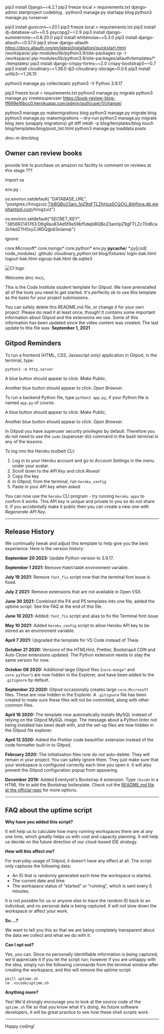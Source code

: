 
pip3 install Django~=4.2.1
pip3 freeze local > requirements.txt
django-admin startproject codeblog .
python3 manage.py startapp blog
python3 manage.py runserver

pip3 install gunicorn~=20.1
pip3 freeze local > requirements.txt
pip3 install dj-database-url~=0.5 psycopg2~=2.9
pip3 install django-summernote~=0.8.20.0
pip3 install whitenoise~=5.3.0
pip3 install django-allauth~=0.57.0
pip3 show django-allauth
https://docs.allauth.org/en/latest/installation/quickstart.html
/workspace/.pip-modules/lib/python3.9/site-packages
cp -r /workspace/.pip-modules/lib/python3.9/site-packages/allauth/templates/* ./templates/
pip3 install django-crispy-forms~=2.0 crispy-bootstrap5~=0.7
pip3 install cloudinary~=1.36.0 dj3-cloudinary-storage~0.0.6
pip3 install urllib3~=1.26.15

python3 manage.py collectstatic
python3 -V
Python 3.9.17

pip3 freeze local > requirements.txt
python3 manage.py migrate
python3 manage.py createsuperuser
https://book-review-blog-ff699e16bcc0.herokuapp.com/admin/auth/user/1/change/

python3 manage.py makemigrations blog
python3 manage.py migrate blog
python3 manage.py makemigrations --dry-run
python3 manage.py migrate blog zero   (unapply migrations)
git diff
mkdir -p blog/templates/blog
touch blog/templates/blog/post_list.html
python3 manage.py loaddata posts


dmc-m
dmcblog

## Owner can review books
provide link to purchase on amazon
no facility to comment on reviews at this stage ???

import os

env.py :

os.environ.setdefault(
    "DATABASE_URL", "postgres://hrogzuiz:TjbBQBo23am_1pZ9gFTLZhHzaSCQOU_8@flora.db.elephantsql.com/hrogzuiz")

os.environ.setdefault("SECRET_KEY", "385692141763:D6gRao834d5f9e59bf5dejbBQBo23am1pZ9gFTLZc70d6ca3chkdZ7H0xyZJRDQ@di3oiamqr")

ignore:

core.Microsoft*
core.mongo*
core.python*
env.py
__pycache__/
*.py[cod]
node_modules/
.github/
cloudinary_python.txt
blog/fixtures/
login-bak.html
logout-bak.html
signup-bak.html
db.sqlite3


![CI logo](https://codeinstitute.s3.amazonaws.com/fullstack/ci_logo_small.png)

Welcome dmc mcc,

This is the Code Institute student template for Gitpod. We have preinstalled all of the tools you need to get started. It's perfectly ok to use this template as the basis for your project submissions.

You can safely delete this README.md file, or change it for your own project. Please do read it at least once, though! It contains some important information about Gitpod and the extensions we use. Some of this information has been updated since the video content was created. The last update to this file was: **September 1, 2021**

## Gitpod Reminders

To run a frontend (HTML, CSS, Javascript only) application in Gitpod, in the terminal, type:

`python3 -m http.server`

A blue button should appear to click: _Make Public_,

Another blue button should appear to click: _Open Browser_.

To run a backend Python file, type `python3 app.py`, if your Python file is named `app.py` of course.

A blue button should appear to click: _Make Public_,

Another blue button should appear to click: _Open Browser_.

In Gitpod you have superuser security privileges by default. Therefore you do not need to use the `sudo` (superuser do) command in the bash terminal in any of the lessons.

To log into the Heroku toolbelt CLI:

1. Log in to your Heroku account and go to *Account Settings* in the menu under your avatar.
2. Scroll down to the *API Key* and click *Reveal*
3. Copy the key
4. In Gitpod, from the terminal, run `heroku_config`
5. Paste in your API key when asked

You can now use the `heroku` CLI program - try running `heroku apps` to confirm it works. This API key is unique and private to you so do not share it. If you accidentally make it public then you can create a new one with _Regenerate API Key_.

------

## Release History

We continually tweak and adjust this template to help give you the best experience. Here is the version history:

**September 20 2023:** Update Python version to 3.9.17.

**September 1 2021:** Remove `PGHOSTADDR` environment variable.

**July 19 2021:** Remove `font_fix` script now that the terminal font issue is fixed.

**July 2 2021:** Remove extensions that are not available in Open VSX.

**June 30 2021:** Combined the P4 and P5 templates into one file, added the uptime script. See the FAQ at the end of this file.

**June 10 2021:** Added: `font_fix` script and alias to fix the Terminal font issue

**May 10 2021:** Added `heroku_config` script to allow Heroku API key to be stored as an environment variable.

**April 7 2021:** Upgraded the template for VS Code instead of Theia.

**October 21 2020:** Versions of the HTMLHint, Prettier, Bootstrap4 CDN and Auto Close extensions updated. The Python extension needs to stay the same version for now.

**October 08 2020:** Additional large Gitpod files (`core.mongo*` and `core.python*`) are now hidden in the Explorer, and have been added to the `.gitignore` by default.

**September 22 2020:** Gitpod occasionally creates large `core.Microsoft` files. These are now hidden in the Explorer. A `.gitignore` file has been created to make sure these files will not be committed, along with other common files.

**April 16 2020:** The template now automatically installs MySQL instead of relying on the Gitpod MySQL image. The message about a Python linter not being installed has been dealt with, and the set-up files are now hidden in the Gitpod file explorer.

**April 13 2020:** Added the _Prettier_ code beautifier extension instead of the code formatter built-in to Gitpod.

**February 2020:** The initialisation files now _do not_ auto-delete. They will remain in your project. You can safely ignore them. They just make sure that your workspace is configured correctly each time you open it. It will also prevent the Gitpod configuration popup from appearing.

**December 2019:** Added Eventyret's Bootstrap 4 extension. Type `!bscdn` in a HTML file to add the Bootstrap boilerplate. Check out the <a href="https://github.com/Eventyret/vscode-bcdn" target="_blank">README.md file at the official repo</a> for more options.

------

## FAQ about the uptime script

**Why have you added this script?**

It will help us to calculate how many running workspaces there are at any one time, which greatly helps us with cost and capacity planning. It will help us decide on the future direction of our cloud-based IDE strategy.

**How will this affect me?**

For everyday usage of Gitpod, it doesn’t have any effect at all. The script only captures the following data:

- An ID that is randomly generated each time the workspace is started.
- The current date and time
- The workspace status of “started” or “running”, which is sent every 5 minutes.

It is not possible for us or anyone else to trace the random ID back to an individual, and no personal data is being captured. It will not slow down the workspace or affect your work.

**So….?**

We want to tell you this so that we are being completely transparent about the data we collect and what we do with it.

**Can I opt out?**

Yes, you can. Since no personally identifiable information is being captured, we'd appreciate it if you let the script run; however if you are unhappy with the idea, simply run the following commands from the terminal window after creating the workspace, and this will remove the uptime script:

```
pkill uptime.sh
rm .vscode/uptime.sh
```

**Anything more?**

Yes! We'd strongly encourage you to look at the source code of the `uptime.sh` file so that you know what it's doing. As future software developers, it will be great practice to see how these shell scripts work.

---

Happy coding!
